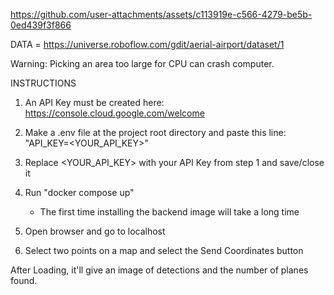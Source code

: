 https://github.com/user-attachments/assets/c113919e-c566-4279-be5b-0ed439f3f866

DATA = https://universe.roboflow.com/gdit/aerial-airport/dataset/1

Warning: Picking an area too large for CPU can crash computer.

INSTRUCTIONS
1) An API Key must be created here: https://console.cloud.google.com/welcome

2) Make a .env file at the project root directory and paste this line:
   "API_KEY=<YOUR_API_KEY>"

3) Replace <YOUR_API_KEY> with your API Key from step 1 and save/close it

4) Run "docker compose up"
    - The first time installing the backend image will take a long time

5) Open browser and go to localhost

6) Select two points on a map and select the Send Coordinates button

After Loading, it'll give an image of detections and the number of planes
found.
